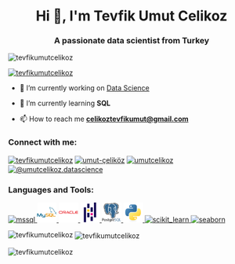 <h1 align="center">Hi 👋, I'm Tevfik Umut Celikoz</h1>
<h3 align="center">A passionate data scientist from Turkey</h3>

<p align="left"> <img src="https://komarev.com/ghpvc/?username=tevfikumutcelikoz&label=Profile%20views&color=0e75b6&style=flat" alt="tevfikumutcelikoz" /> </p>

<p align="left"> <a href="https://github.com/ryo-ma/github-profile-trophy"><img src="https://github-profile-trophy.vercel.app/?username=tevfikumutcelikoz" alt="tevfikumutcelikoz" /></a> </p>

- 🔭 I’m currently working on [Data Science](https://vahitkeskin.streamlit.app/)

- 🌱 I’m currently learning **SQL**

- 📫 How to reach me **celikoztevfikumut@gmail.com**

<h3 align="left">Connect with me:</h3>
<p align="left">
<a href="https://linkedin.com/in/tevfikumutcelikoz" target="blank"><img align="center" src="https://raw.githubusercontent.com/rahuldkjain/github-profile-readme-generator/master/src/images/icons/Social/linked-in-alt.svg" alt="tevfikumutcelikoz" height="30" width="40" /></a>
<a href="https://stackoverflow.com/users/umut-çeliköz" target="blank"><img align="center" src="https://raw.githubusercontent.com/rahuldkjain/github-profile-readme-generator/master/src/images/icons/Social/stack-overflow.svg" alt="umut-çeliköz" height="30" width="40" /></a>
<a href="https://kaggle.com/umutcelikoz" target="blank"><img align="center" src="https://raw.githubusercontent.com/rahuldkjain/github-profile-readme-generator/master/src/images/icons/Social/kaggle.svg" alt="umutcelikoz" height="30" width="40" /></a>
<a href="https://medium.com/@umutcelikoz.datascience" target="blank"><img align="center" src="https://raw.githubusercontent.com/rahuldkjain/github-profile-readme-generator/master/src/images/icons/Social/medium.svg" alt="@umutcelikoz.datascience" height="30" width="40" /></a>
</p>

<h3 align="left">Languages and Tools:</h3>
<p align="left"> <a href="https://www.microsoft.com/en-us/sql-server" target="_blank" rel="noreferrer"> <img src="https://www.svgrepo.com/show/303229/microsoft-sql-server-logo.svg" alt="mssql" width="40" height="40"/> </a> <a href="https://www.mysql.com/" target="_blank" rel="noreferrer"> <img src="https://raw.githubusercontent.com/devicons/devicon/master/icons/mysql/mysql-original-wordmark.svg" alt="mysql" width="40" height="40"/> </a> <a href="https://www.oracle.com/" target="_blank" rel="noreferrer"> <img src="https://raw.githubusercontent.com/devicons/devicon/master/icons/oracle/oracle-original.svg" alt="oracle" width="40" height="40"/> </a> <a href="https://pandas.pydata.org/" target="_blank" rel="noreferrer"> <img src="https://raw.githubusercontent.com/devicons/devicon/2ae2a900d2f041da66e950e4d48052658d850630/icons/pandas/pandas-original.svg" alt="pandas" width="40" height="40"/> </a> <a href="https://www.postgresql.org" target="_blank" rel="noreferrer"> <img src="https://raw.githubusercontent.com/devicons/devicon/master/icons/postgresql/postgresql-original-wordmark.svg" alt="postgresql" width="40" height="40"/> </a> <a href="https://www.python.org" target="_blank" rel="noreferrer"> <img src="https://raw.githubusercontent.com/devicons/devicon/master/icons/python/python-original.svg" alt="python" width="40" height="40"/> </a> <a href="https://scikit-learn.org/" target="_blank" rel="noreferrer"> <img src="https://upload.wikimedia.org/wikipedia/commons/0/05/Scikit_learn_logo_small.svg" alt="scikit_learn" width="40" height="40"/> </a> <a href="https://seaborn.pydata.org/" target="_blank" rel="noreferrer"> <img src="https://seaborn.pydata.org/_images/logo-mark-lightbg.svg" alt="seaborn" width="40" height="40"/> </a> </p>

<p><img align="left" src="https://github-readme-stats.vercel.app/api/top-langs?username=tevfikumutcelikoz&show_icons=true&locale=en&layout=compact" alt="tevfikumutcelikoz" /></p>

<p>&nbsp;<img align="center" src="https://github-readme-stats.vercel.app/api?username=tevfikumutcelikoz&show_icons=true&locale=en" alt="tevfikumutcelikoz" /></p>

<p><img align="center" src="https://github-readme-streak-stats.herokuapp.com/?user=tevfikumutcelikoz&" alt="tevfikumutcelikoz" /></p>

